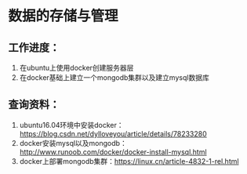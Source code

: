 #  数据的存储与管理
##  工作进度：
1. 在ubuntu上使用docker创建服务器层
2. 在docker基础上建立一个mongodb集群以及建立mysql数据库

##  查询资料：
1. ubuntu16.04环境中安装docker：https://blog.csdn.net/dylloveyou/article/details/78233280
2. docker安装mysql以及mongodb：http://www.runoob.com/docker/docker-install-mysql.html
3. docker上部署mongodb集群：https://linux.cn/article-4832-1-rel.html

